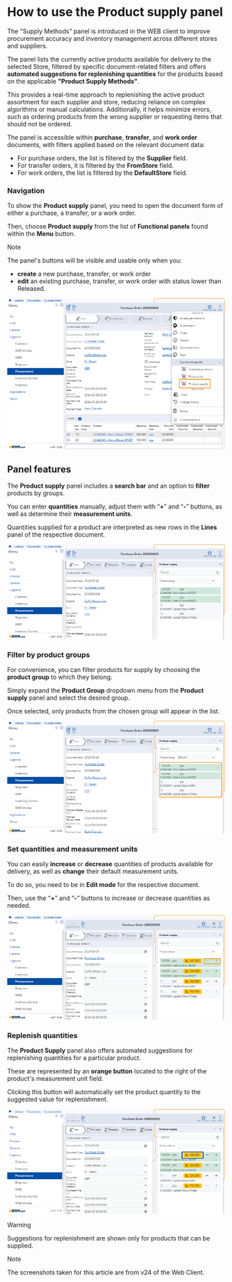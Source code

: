 # How to use the Product supply panel 

The "Supply Methods" panel is introduced in the WEB client to improve procurement accuracy and inventory management across different stores and suppliers. 

The panel lists the currently active products available for delivery to the selected Store, filtered by specific document-related filters and offers **automated suggestions for replenishing quantities** for the products based on the applicable **"Product Supply Methods"**.

This provides a real-time approach to replenishing the active product assortment for each supplier and store, reducing reliance on complex algorithms or manual calculations. Additionally, it helps minimize errors, such as ordering products from the wrong supplier or requesting items that should not be ordered.

The panel is accessible within **purchase**, **transfer**, and **work order** documents, with filters applied based on the relevant document data:

* For purchase orders, the list is filtered by the **Supplier** field.
* For transfer orders, it is filtered by the **FromStore** field.
* For work orders, the list is filtered by the **DefaultStore** field.


### Navigation 

To show the **Product supply** panel, you need to open the document form of either a purchase, a transfer, or a work order.

Then, choose **Product supply** from the list of **Functional panels** found within the **Menu** button.

> [!NOTE]
> The panel's buttons will be visible and usable only when you:
>
> * **create** a new purchase, transfer, or work order
> * **edit** an existing purchase, transfer, or work order with status lower than Released.

![picture](pictures/Logistics_Product_Supply_panel_04_06.png)

## Panel features

The **Product supply** panel includes a **search bar** and an option to **filter** products by groups. 

You can enter **quantities** manually, adjust them with “**+**” and “**-**” buttons, as well as determine their **measurement units**. 

Quantities supplied for a product are interpreted as new rows in the **Lines** panel of the respective document.

![picture](pictures/Product_Supply_panel_view_06_06.png)

### Filter by product groups

For convenience, you can filter products for supply by choosing the **product group** to which they belong.

Simply expand the **Product Group** dropdown menu from the **Product supply** panel and select the desired group.

Once selected, only products from the chosen group will appear in the list.

![picture](pictures/Product_supply_panel_group_result_30_05.png)

### Set quantities and measurement units 

You can easily **increase** or **decrease** quantities of products available for delivery, as well as **change** their default measurement units.

To do so, you need to be in **Edit mode** for the respective document. 

Then, use the “**+**” and “**-**” buttons to increase or decrease quantities as needed.

![picture](pictures/Product_Supply_panel_change_quantity_06_06.png)

### Replenish quantities

The **Product Supply** panel also offers automated suggestions for replenishing quantities for a particular product. 

These are represented by an **orange button** located to the right of the product's measurement unit field. 

Clicking this button will automatically set the product quantity to the suggested value for replenishment.

![picture](pictures/Product_Supply_panel_recomended_blue_06_06.png)

> [!WARNING]
> Suggestions for replenishment are shown only for products that can be supplied.

> [!NOTE]
> The screenshots taken for this article are from v24 of the Web Client.
